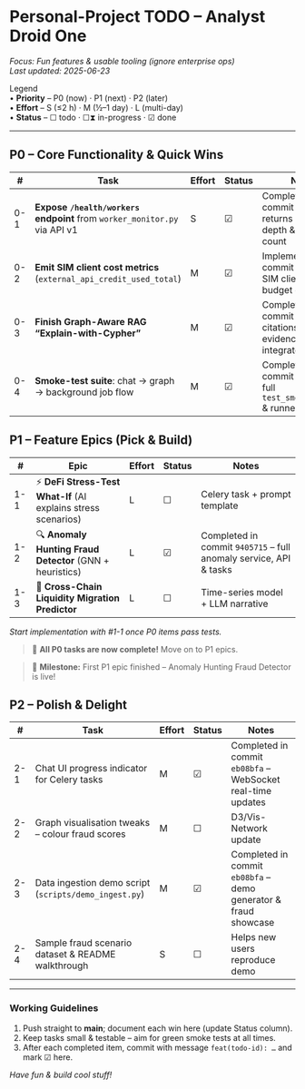 # Personal-Project TODO – Analyst Droid One  
_Focus: Fun features & usable tooling (ignore enterprise ops)_  
_Last updated: 2025-06-23_

Legend  
• **Priority** – P0 (now) · P1 (next) · P2 (later)  
• **Effort** – S (≤2 h) · M (½–1 day) · L (multi-day)  
• **Status** – ☐ todo · ☐⧗ in-progress · ☑ done  

---

## P0 – Core Functionality & Quick Wins
| # | Task | Effort | Status | Notes |
|---|------|--------|--------|-------|
| 0-1 | **Expose `/health/workers` endpoint** from `worker_monitor.py` via API v1 | S | ☑ | Completed in commit `154bc34` – returns queue depth & worker count |
| 0-2 | **Emit SIM client cost metrics** (`external_api_credit_used_total`) | M | ☑ | Implemented in commit `185e191` – SIM client + tests & budget guard |
| 0-3 | **Finish Graph-Aware RAG “Explain-with-Cypher”** | M | ☑ | Completed in commit `92c2aef` – citations & evidence bundles integrated |
| 0-4 | **Smoke-test suite**: chat → graph → background job flow | M | ☑ | Completed in commit `e453c4` – full `test_smoke_flow.py` & runner script |

## P1 – Feature Epics (Pick & Build)
| # | Epic | Effort | Status | Notes |
|---|------|--------|--------|-------|
| 1-1 | ⚡ **DeFi Stress-Test What-If** (AI explains stress scenarios) | L | ☐ | Celery task + prompt template |
| 1-2 | 🔍 **Anomaly Hunting Fraud Detector** (GNN + heuristics) | L | ☑ | Completed in commit `9405715` – full anomaly service, API & tasks |
| 1-3 | 🌉 **Cross-Chain Liquidity Migration Predictor** | L | ☐ | Time-series model + LLM narrative |

_Start implementation with #1-1 once P0 items pass tests._

> 🎉 **All P0 tasks are now complete!** Move on to P1 epics.

> 🥳 **Milestone:** First P1 epic finished – Anomaly Hunting Fraud Detector is live!

## P2 – Polish & Delight
| # | Task | Effort | Status | Notes |
|---|------|--------|--------|-------|
| 2-1 | Chat UI progress indicator for Celery tasks | M | ☑ | Completed in commit `eb08bfa` – WebSocket real-time updates |
| 2-2 | Graph visualisation tweaks – colour fraud scores | M | ☐ | D3/Vis-Network update |
| 2-3 | Data ingestion demo script (`scripts/demo_ingest.py`) | M | ☑ | Completed in commit `eb08bfa` – demo generator & fraud showcase |
| 2-4 | Sample fraud scenario dataset & README walkthrough | S | ☐ | Helps new users reproduce demo |

---

### Working Guidelines
1. Push straight to **main**; document each win here (update Status column).  
2. Keep tasks small & testable – aim for green smoke tests at all times.  
3. After each completed item, commit with message `feat(todo-id): …` and mark ☑ here.  

_Have fun & build cool stuff!_
